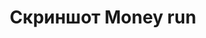 ---
image: /assets/images/screenshots/card-autobattler/money-run-screenshot-1.png
title: "Скриншот Money run"
---